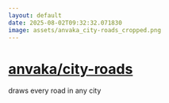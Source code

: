 ```yaml
---
layout: default
date: 2025-08-02T09:32:32.071830
image: assets/anvaka_city-roads_cropped.png
---
```


# [anvaka/city-roads](https://github.com/anvaka/city-roads)

draws every road in any city

